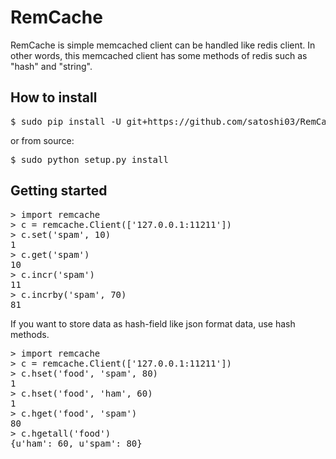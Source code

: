# RemCache
RemCache is simple memcached client can be handled like redis client.
In other words, this memcached client has some methods of redis such as "hash" and "string".


## How to install

<pre>
$ sudo pip install -U git+https://github.com/satoshi03/RemCache
</pre>

or from source:

<pre>
$ sudo python setup.py install
</pre>

## Getting started

<pre>
> import remcache
> c = remcache.Client(['127.0.0.1:11211'])
> c.set('spam', 10)
1
> c.get('spam')
10
> c.incr('spam')
11
> c.incrby('spam', 70)
81
</pre>

If you want to store data as hash-field like json format data, use hash methods.

<pre>
> import remcache
> c = remcache.Client(['127.0.0.1:11211'])
> c.hset('food', 'spam', 80)
1
> c.hset('food', 'ham', 60)
1
> c.hget('food', 'spam')
80
> c.hgetall('food')
{u'ham': 60, u'spam': 80}
</pre>


